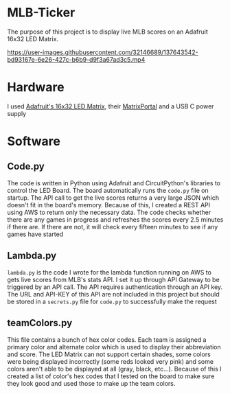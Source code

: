 # MLB-Ticker
The purpose of this project is to display live MLB scores on an Adafruit 16x32 LED Matrix.

https://user-images.githubusercontent.com/32146689/137643542-bd93167e-6e26-427c-b6b9-d9f3a67ad3c5.mp4

# Hardware
I used [Adafruit's 16x32 LED Matrix](https://www.adafruit.com/product/420), their [MatrixPortal](https://www.adafruit.com/product/4745) and a USB C power supply

# Software

## Code.py
The code is written in Python using Adafruit and CircuitPython's libraries to control the LED Board. The board automatically runs the `code.py` file on startup. The API call to get the live scores returns a very large JSON which doesn't fit in the board's memory. Because of this, I created a REST API using AWS to return only the necessary data. The code checks whether there are any games in progress and refreshes the scores every 2.5 minutes if there are. If there are not, it will check every fifteen minutes to see if any games have started

## Lambda.py
`lambda.py` is the code I wrote for the lambda function running on AWS to gets live scores from MLB's stats API. I set it up through API Gateway to be triggered by an API call. The API requires authentication through an API key. The URL and API-KEY of this API are not included in this project but should be stored in a `secrets.py` file for `code.py` to successfully make the request

## teamColors.py
This file contains a bunch of hex color codes. Each team is assigned a primary color and alternate color which is used to display their abbreviation and score. The LED Matrix can not support certain shades, some colors were being displayed incorrectly (some reds looked very pink) and some colors aren't able to be displayed at all (gray, black, etc...). Because of this I created a list of color's hex codes that I tested on the board to make sure they look good and used those to make up the team colors.
